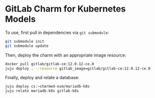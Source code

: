 GitLab Charm for Kubernetes Models
==================================

To use, first pull in dependencies via `git submodule`:

```bash
git submodule init
git submodule update
```

Then, deploy the charm with an appropriate image resource:

```bash
docker pull gitlab/gitlab-ce:12.0.12-ce.0
juju deploy . --resource gitlab_image=gitlab/gitlab-ce:12.0.12-ce.0
```

Finally, deploy and relate a database:

```bash
juju deploy cs:~charmed-osm/mariadb-k8s
juju relate mariadb-k8s gitlab-k8s
```
